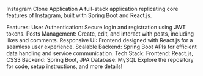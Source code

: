Instagram Clone Application
A full-stack application replicating core features of Instagram, built with Spring Boot and React.js.

Features:
User Authentication: Secure login and registration using JWT tokens.
Posts Management: Create, edit, and interact with posts, including likes and comments.
Responsive UI: Frontend designed with React.js for a seamless user experience.
Scalable Backend: Spring Boot APIs for efficient data handling and service communication.
Tech Stack:
Frontend: React.js, CSS3
Backend: Spring Boot, JPA
Database: MySQL
Explore the repository for code, setup instructions, and more details!

